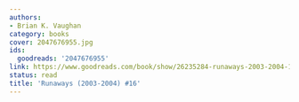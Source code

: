 ```yaml
---
authors:
- Brian K. Vaughan
category: books
cover: 2047676955.jpg
ids:
  goodreads: '2047676955'
link: https://www.goodreads.com/book/show/26235284-runaways-2003-2004-16
status: read
title: 'Runaways (2003-2004) #16'
---
```

